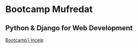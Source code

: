 # Bootcamp Mufredat

## Python & Django for Web Development 
[Bootcamp'i İncele](https://github.com/Kodluyoruz/kodluyoruz-org-python-ve-django-egitimi)
